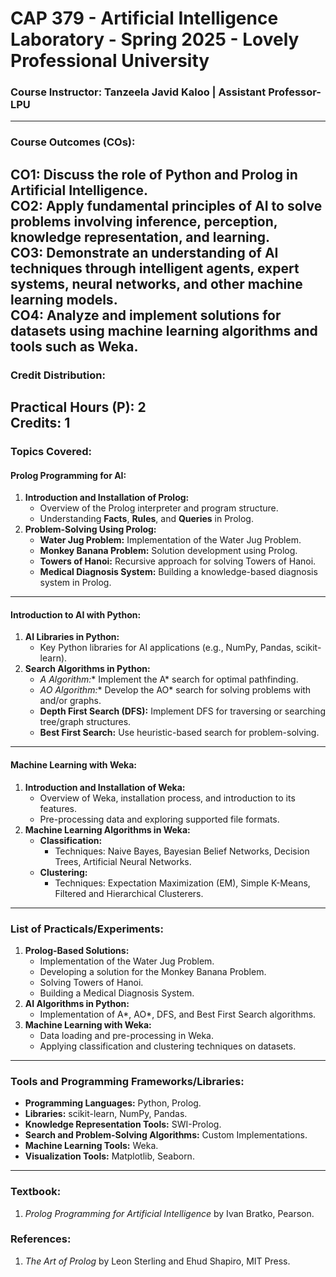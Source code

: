 # CAP 379 - Artificial Intelligence Laboratory - Spring 2025 - Lovely Professional University
### **Course Instructor: Tanzeela Javid Kaloo | Assistant Professor-LPU**
---

### **Course Outcomes (COs):**  
**CO1:** Discuss the role of Python and Prolog in Artificial Intelligence.  
**CO2:** Apply fundamental principles of AI to solve problems involving inference, perception, knowledge representation, and learning.  
**CO3:** Demonstrate an understanding of AI techniques through intelligent agents, expert systems, neural networks, and other machine learning models.  
**CO4:** Analyze and implement solutions for datasets using machine learning algorithms and tools such as Weka.  
---
### **Credit Distribution:**  
**Practical Hours (P):** 2  
 **Credits:** 1  
---
### **Topics Covered:**  
#### **Prolog Programming for AI:**  
1. **Introduction and Installation of Prolog:**  
   - Overview of the Prolog interpreter and program structure.  
   - Understanding **Facts**, **Rules**, and **Queries** in Prolog.  
2. **Problem-Solving Using Prolog:**  
   - **Water Jug Problem:** Implementation of the Water Jug Problem.  
   - **Monkey Banana Problem:** Solution development using Prolog.  
   - **Towers of Hanoi:** Recursive approach for solving Towers of Hanoi.  
   - **Medical Diagnosis System:** Building a knowledge-based diagnosis system in Prolog.  
---
#### **Introduction to AI with Python:**  
1. **AI Libraries in Python:**  
   - Key Python libraries for AI applications (e.g., NumPy, Pandas, scikit-learn).  
2. **Search Algorithms in Python:**  
   - **A* Algorithm:** Implement the A* search for optimal pathfinding.  
   - **AO* Algorithm:** Develop the AO* search for solving problems with and/or graphs.  
   - **Depth First Search (DFS):** Implement DFS for traversing or searching tree/graph structures.  
   - **Best First Search:** Use heuristic-based search for problem-solving.  
---
#### **Machine Learning with Weka:**  
1. **Introduction and Installation of Weka:**  
   - Overview of Weka, installation process, and introduction to its features.  
   - Pre-processing data and exploring supported file formats.  
2. **Machine Learning Algorithms in Weka:**  
   - **Classification:**  
     - Techniques: Naive Bayes, Bayesian Belief Networks, Decision Trees, Artificial Neural Networks.  
   - **Clustering:**  
     - Techniques: Expectation Maximization (EM), Simple K-Means, Filtered and Hierarchical Clusterers.  
---
### **List of Practicals/Experiments:**  
1. **Prolog-Based Solutions:**  
   - Implementation of the Water Jug Problem.  
   - Developing a solution for the Monkey Banana Problem.  
   - Solving Towers of Hanoi.  
   - Building a Medical Diagnosis System.  
2. **AI Algorithms in Python:**  
   - Implementation of A*, AO*, DFS, and Best First Search algorithms.  
3. **Machine Learning with Weka:**  
   - Data loading and pre-processing in Weka.  
   - Applying classification and clustering techniques on datasets.  
---
### **Tools and Programming Frameworks/Libraries:**  
- **Programming Languages:** Python, Prolog.  
- **Libraries:** scikit-learn, NumPy, Pandas.  
- **Knowledge Representation Tools:** SWI-Prolog.  
- **Search and Problem-Solving Algorithms:** Custom Implementations.  
- **Machine Learning Tools:** Weka.  
- **Visualization Tools:** Matplotlib, Seaborn.
---
### **Textbook:**  
1. *Prolog Programming for Artificial Intelligence* by Ivan Bratko, Pearson.  
### **References:**  
1. *The Art of Prolog* by Leon Sterling and Ehud Shapiro, MIT Press.
